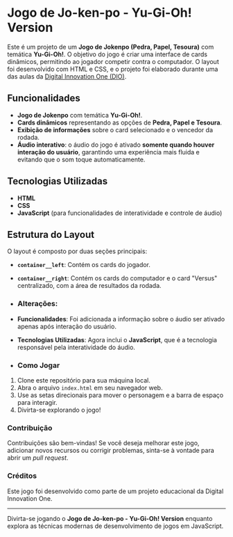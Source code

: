 # Jogo de Jo-ken-po - Yu-Gi-Oh! Version

Este é um projeto de um **Jogo de Jokenpo (Pedra, Papel, Tesoura)** com temática **Yu-Gi-Oh!**. O objetivo do jogo é criar uma interface de cards dinâmicos, permitindo ao jogador competir contra o computador. O layout foi desenvolvido com HTML e CSS, e o projeto foi elaborado durante uma das aulas da [Digital Innovation One (DIO)](https://www.dio.me/).

## Funcionalidades

- **Jogo de Jokenpo** com temática **Yu-Gi-Oh!**.
- **Cards dinâmicos** representando as opções de **Pedra, Papel e Tesoura**.
- **Exibição de informações** sobre o card selecionado e o vencedor da rodada.
- **Áudio interativo**: o áudio do jogo é ativado **somente quando houver interação do usuário**, garantindo uma experiência mais fluida e evitando que o som toque automaticamente.

## Tecnologias Utilizadas

- **HTML**
- **CSS**
- **JavaScript** (para funcionalidades de interatividade e controle de áudio)

## Estrutura do Layout

O layout é composto por duas seções principais:
- **`container__left`**: Contém os cards do jogador.
- **`container__right`**: Contém os cards do computador e o card "Versus" centralizado, com a área de resultados da rodada.

- ### Alterações:
- **Funcionalidades**: Foi adicionada a informação sobre o áudio ser ativado apenas após interação do usuário.
- **Tecnologias Utilizadas**: Agora inclui o **JavaScript**, que é a tecnologia responsável pela interatividade do áudio.

- ### Como Jogar

1. Clone este repositório para sua máquina local.
2. Abra o arquivo `index.html` em seu navegador web.
3. Use as setas direcionais para mover o personagem e a barra de espaço para interagir.
4. Divirta-se explorando o jogo!

### Contribuição

Contribuições são bem-vindas! Se você deseja melhorar este jogo, adicionar novos recursos ou corrigir problemas, sinta-se à vontade para abrir um _pull request_.

### Créditos

Este jogo foi desenvolvido como parte de um projeto educacional da Digital Innovation One.

---

Divirta-se jogando o **Jogo de Jo-ken-po - Yu-Gi-Oh! Version** enquanto explora as técnicas modernas de desenvolvimento de jogos em JavaScript.
